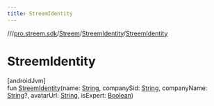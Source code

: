 ```yaml
---
title: StreemIdentity
---
```

//[<root>](../../../../index.html)/[pro.streem.sdk](../../index.html)/[Streem](../index.html)/[StreemIdentity](index.html)/[StreemIdentity](-streem-identity.html)



# StreemIdentity



[androidJvm]\
fun [StreemIdentity](-streem-identity.html)(name: [String](https://kotlinlang.org/api/latest/jvm/stdlib/kotlin/-string/index.html), companySid: [String](https://kotlinlang.org/api/latest/jvm/stdlib/kotlin/-string/index.html), companyName: [String](https://kotlinlang.org/api/latest/jvm/stdlib/kotlin/-string/index.html)?, avatarUrl: [String](https://kotlinlang.org/api/latest/jvm/stdlib/kotlin/-string/index.html), isExpert: [Boolean](https://kotlinlang.org/api/latest/jvm/stdlib/kotlin/-boolean/index.html))




